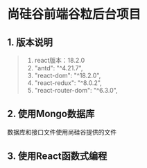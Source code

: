 # 尚硅谷前端谷粒后台项目

## 1. 版本说明

> 1. react版本：18.2.0
> 2. "antd":     "^4.21.7",
> 3. "react-dom":     "^18.2.0",
> 4. "react-redux":     "^8.0.2",
> 5. "react-router-dom":     "^6.3.0",

## 2. 使用Mongo数据库

数据库和接口文件使用尚硅谷提供的文件

## 3. 使用React函数式编程

